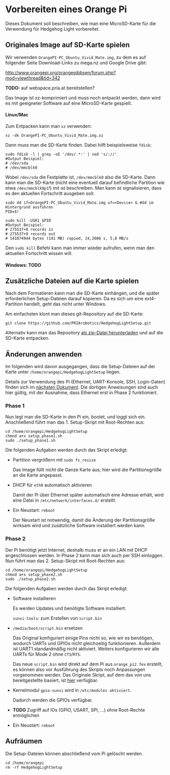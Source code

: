 # Vorbereiten eines Orange Pi

Dieses Dokument soll beschreiben, wie man eine MicroSD-Karte für die Verwendung für Hedgehog Light vorbereitet.

## Originales Image auf SD-Karte spielen

Wir verwenden `OrangePI-PC_Ubuntu_Vivid_Mate.img`, zu dem es auf folgender Seite Download-Links zu mega.nz und Google Drive gibt:

<http://www.orangepi.org/orangepibbsen/forum.php?mod=viewthread&tid=342>

**TODO:** auf webspace.pria.at bereitstellen?

Das Image ist xz-komprimiert und muss noch entpackt werden, dann wird es mit geeigneter Software auf eine MicroSD-Karte gespielt.

#### Linux/Mac

Zum Entpacken kann man `xz` verwenden:

    xz -dk OrangePI-PC_Ubuntu_Vivid_Mate.img.xz

Dann muss man die SD-Karte finden. Dabei hilft beispielsweise `fdisk`:

    sudo fdisk -l | grep -oE '/dev/.*:' | sed 's/://'
    #Output Beispiel:
    # /dev/sda
    # /dev/mmcblk0

Wobei `/dev/sda` die Festplatte ist, `/dev/mmcblk0` also die SD-Karte.
Dann kann man die SD-Karte (nicht eine eventuell darauf befindliche Partition wie etwa `/dev/mmcblk0p1`!) mit `dd` beschreiben.
Man kann `dd` signalisieren, dass es den aktuellen Fortschritt ausgeben soll:

    sudo dd if=OrangePI-PC_Ubuntu_Vivid_Mate.img of=<Device> & #dd im Hintergrund ausführen
    PID=$!

    sudo kill -USR1 $PID
    #Output Beispiel:
    # 275537+0 records in
    # 275537+0 records out
    # 141074944 bytes (141 MB) copied, 24,2606 s, 5,8 MB/s

Den `sudo kill` Befehl kann man immer wieder aufrufen, wenn man den aktuellen Fortschritt wissen will.

#### Windows: TODO

## Zusätzliche Dateien auf die Karte spielen

Nach dem Formatieren kann man die SD-Karte einhängen, und die später erforderlichen Setup-Dateien darauf kopieren.
Da es sich um eine ext4-Partition handelt, geht das nicht unter Windows.

Am einfachsten klont man dieses git-Repository auf die SD-Karte:

    git clone https://github.com/PRIArobotics/HedgehogLightSetup.git

Alternativ kann man das Repository [als zip-Datei herunterladen](https://github.com/PRIArobotics/HedgehogLightSetup/archive/master.zip) und auf die SD-Karte entpacken.

## Änderungen anwenden

Im folgenden wird davon ausgegangen, dass die Setup-Dateien auf der Karte unter `/home/orangepi/HedgehogLightSetup` liegen.

Details zur Verwendung des Pi (Ethernet, UART-Konsole, SSH, Login-Daten) finden sich im [nächsten Dokument](01-Working.md).
Die dortigen Anweisungen sind auch hier gültig, mit der Ausnahme, dass Ethernet erst in Phase 2 funktioniert.

### Phase 1

Nun legt man die SD-Karte in den Pi ein, bootet, und loggt sich ein.
Anschließend führt man das 1. Setup-Skript mit Root-Rechten aus:

    cd /home/orangepi/HedgehogLightSetup
    chmod a+x setup_phase1.sh
    sudo ./setup_phase1.sh

Die folgenden Aufgaben werden durch das Skript erledigt:

* Partition vergrößern mit `sudo fs_resize`

  Das Image füllt nicht die Ganze Karte aus; hier wird die Partitionsgröße an die Karte angepasst.

* DHCP für `eth0` automatisch aktivieren

  Damit der Pi über Ethernet später automatisch eine Adresse erhält, wird eine Datei in `/etc/network/interfaces.d/` erstellt.

* Ein Neustart: `reboot`

  Der Neustart ist notwendig, damit die Änderung der Partitionsgröße wirksam wird und zusätzliche Software installiert werden kann.

### Phase 2

Der Pi benötigt jetzt Internet, deshalb muss er an ein LAN mit DHCP angeschlossen werden.
In Phase 2 kann man sich auch per SSH einloggen.
Nun führt man das 2. Setup-Skript mit Root-Rechten aus:

    cd /home/orangepi/HedgehogLightSetup
    chmod a+x setup_phase2.sh
    sudo ./setup_phase2.sh

Die folgenden Aufgaben werden durch das Skript erledigt:

* Software installieren

  Es werden Updates und benötigte Software installiert:

  `sunxi-tools`: zum Erstellen von `script.bin`

* `/media/boot/script.bin` ersetzen

  Das Original konfiguriert einige Pins nicht so, wie wir es benötigen, wodurch UARTs und GPIOs nicht gleichzeitig funktionieren.
  Außerdem ist UART1 standardmäßig nicht aktiviert.
  Weiters konfigurieren wir alle UARTs für Mode 2 ohne `CTS`/`RTS`.

  Das neue `script.bin` wird direkt auf dem Pi aus `orange_pi2.fex` erstellt, es können also vor Ausführung des Skripts noch Anpassungen vorgenommen werden.
  Das Originale Skript, auf dem das von uns bereitgestellte basiert, ist [hier](https://github.com/loboris/OrangePi-BuildLinux/blob/master/orange/orange_pi2.fex) verfügbar.

* Kernelmodul `gpio-sunxi` wird in `/etc/modules aktiviert`.

  Dadurch werden die GPIOs verfügbar.

* **TODO** Zugriff auf IOs (GPIO, USART, SPI, …) ohne Root-Rechte ermöglichen

* Ein Neustart: `reboot`

## Aufräumen

Die Setup-Dateien können abschließend vom Pi gelöscht werden.

    cd /home/orangepi
    rm -rf HedgehogLightSetup

